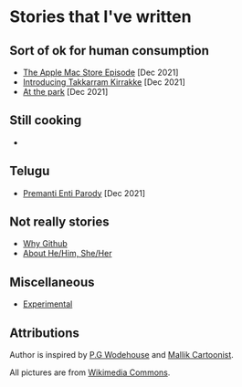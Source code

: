 # Stories that I've written

## Sort of ok for human consumption

- [The Apple Mac Store Episode](pages/TheAppleMacStoreEpisode.md) [Dec 2021] 
- [Introducing Takkarram Kirrakke](pages/IntroducingTakkarramKirrakke.md) [Dec 2021] 
- [At the park](pages/AtThePark.md) [Dec 2021] 

## Still cooking

- 

## Telugu
- [ Premanti Enti Parody](pages/PremanteEntiParody.md) [Dec 2021]


## Not really stories
- [Why Github](pages/WhyGithub.md)
- [About He/Him, She/Her](pages/AboutHeHimAndSheHer.md) 

## Miscellaneous 
- [Experimental](pages/Expermental.md)


## Attributions

Author is inspired by [P.G Wodehouse](https://en.wikipedia.org/wiki/P._G._Wodehouse) and [Mallik Cartoonist](https://en-gb.facebook.com/MallikCartoonist/).

All pictures are from [Wikimedia Commons](https://commons.wikimedia.org/wiki/Main_Page).